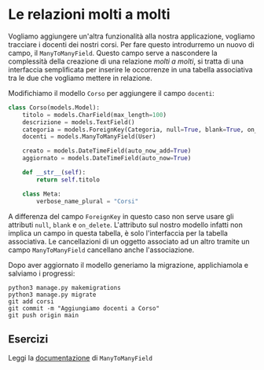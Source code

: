 # Le relazioni molti a molti

Vogliamo aggiungere un'altra funzionalità alla nostra applicazione, vogliamo tracciare i docenti dei
nostri corsi. Per fare questo introdurremo un nuovo di campo, il `ManyToManyField`. Questo campo serve
a nascondere la complessità della creazione di una relazione *molti a molti*, si tratta di una
interfaccia semplificata per inserire le occorrenze in una tabella associativa tra le due che vogliamo
mettere in relazione.

Modifichiamo il modello `Corso` per aggiungere il campo `docenti`:

```python
class Corso(models.Model):
    titolo = models.CharField(max_length=100)
    descrizione = models.TextField()
    categoria = models.ForeignKey(Categoria, null=True, blank=True, on_delete=models.PROTECT)
    docenti = models.ManyToManyField(User)

    creato = models.DateTimeField(auto_now_add=True)
    aggiornato = models.DateTimeField(auto_now=True)

    def __str__(self):
        return self.titolo

    class Meta:
        verbose_name_plural = "Corsi"
```

A differenza del campo `ForeignKey` in questo caso non serve usare gli attributi `null`, `blank` e
`on_delete`. L'attributo sul nostro modello infatti non implica un campo in questa tabella, è solo
l'interfaccia per la tabella associativa. Le cancellazioni di un oggetto associato ad un altro tramite
un campo `ManyToManyField` cancellano anche l'associazione.

Dopo aver aggiornato il modello generiamo la migrazione, applichiamola e salviamo i progressi:

```shell
python3 manage.py makemigrations
python3 manage.py migrate
git add corsi
git commit -m "Aggiungiamo docenti a Corso"
git push origin main
```

## Esercizi

Leggi la [documentazione](https://docs.djangoproject.com/en/3.1/ref/models/fields/#django.db.models.ManyToManyField) di `ManyToManyField`

